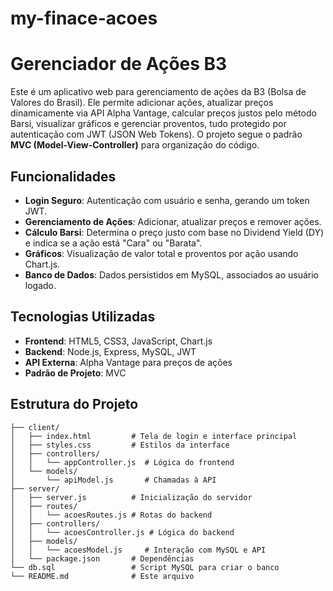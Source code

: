 # my-finace-acoes
# Gerenciador de Ações B3

Este é um aplicativo web para gerenciamento de ações da B3 (Bolsa de Valores do Brasil). Ele permite adicionar ações, atualizar preços dinamicamente via API Alpha Vantage, calcular preços justos pelo método Barsi, visualizar gráficos e gerenciar proventos, tudo protegido por autenticação com JWT (JSON Web Tokens). O projeto segue o padrão **MVC (Model-View-Controller)** para organização do código.

## Funcionalidades
- **Login Seguro**: Autenticação com usuário e senha, gerando um token JWT.
- **Gerenciamento de Ações**: Adicionar, atualizar preços e remover ações.
- **Cálculo Barsi**: Determina o preço justo com base no Dividend Yield (DY) e indica se a ação está "Cara" ou "Barata".
- **Gráficos**: Visualização de valor total e proventos por ação usando Chart.js.
- **Banco de Dados**: Dados persistidos em MySQL, associados ao usuário logado.

## Tecnologias Utilizadas
- **Frontend**: HTML5, CSS3, JavaScript, Chart.js
- **Backend**: Node.js, Express, MySQL, JWT
- **API Externa**: Alpha Vantage para preços de ações
- **Padrão de Projeto**: MVC

## Estrutura do Projeto

```gerenciador-acoes/
├── client/
│   ├── index.html         # Tela de login e interface principal
│   ├── styles.css         # Estilos da interface
│   ├── controllers/
│   │   └── appController.js  # Lógica do frontend
│   └── models/
│       └── apiModel.js       # Chamadas à API
├── server/
│   ├── server.js          # Inicialização do servidor
│   ├── routes/
│   │   └── acoesRoutes.js # Rotas do backend
│   ├── controllers/
│   │   └── acoesController.js # Lógica do backend
│   ├── models/
│   │   └── acoesModel.js     # Interação com MySQL e API
│   └── package.json       # Dependências
└── db.sql                 # Script MySQL para criar o banco
└── README.md              # Este arquivo
